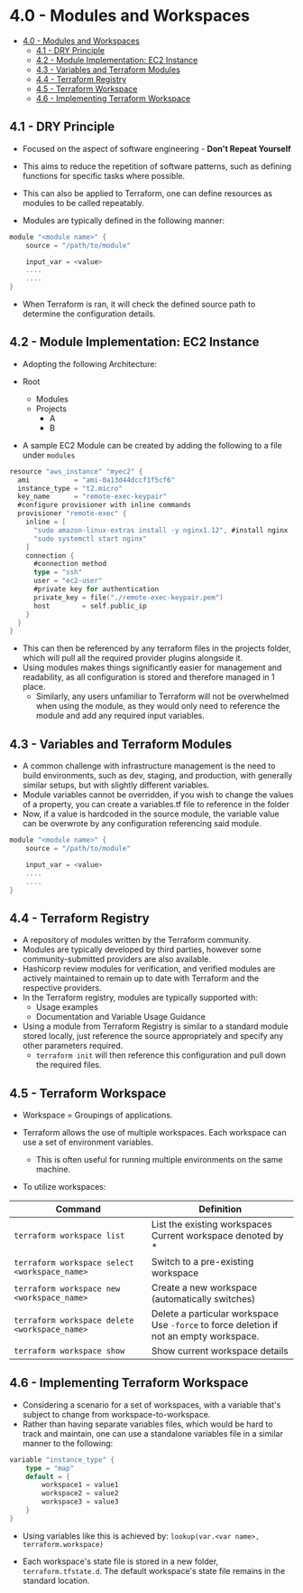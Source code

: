 # 4.0 - Modules and Workspaces

- [4.0 - Modules and Workspaces](#40---modules-and-workspaces)
  - [4.1 - DRY Principle](#41---dry-principle)
  - [4.2 - Module Implementation: EC2 Instance](#42---module-implementation-ec2-instance)
  - [4.3 - Variables and Terraform Modules](#43---variables-and-terraform-modules)
  - [4.4 - Terraform Registry](#44---terraform-registry)
  - [4.5 - Terraform Workspace](#45---terraform-workspace)
  - [4.6 - Implementing Terraform Workspace](#46---implementing-terraform-workspace)

## 4.1 - DRY Principle

- Focused on the aspect of software engineering - **Don't Repeat Yourself**
- This aims to reduce the repetition of software patterns, such as defining functions for specific tasks where possible.
- This can also be applied to Terraform, one can define resources as modules to be called repeatably.

- Modules are typically defined in the following manner:

```go
module "<module name>" {
    source = "/path/to/module"

    input_var = <value>
    ....
    ....
}
```

- When Terraform is ran, it will check the defined source path to determine the configuration details.

## 4.2 - Module Implementation: EC2 Instance

- Adopting the following Architecture:

- Root
  - Modules
  - Projects
    - A
    - B

- A sample EC2 Module can be created by adding the following to a file under `modules`

```go
resource "aws_instance" "myec2" {
  ami           = "ami-0a13d44dccf1f5cf6"
  instance_type = "t2.micro"
  key_name      = "remote-exec-keypair"
  #configure provisioner with inline commands
  provisioner "remote-exec" {
    inline = [
      "sudo amazon-linux-extras install -y nginx1.12", #install nginx
      "sudo systemctl start nginx"
    ]
    connection {
      #connection method
      type = "ssh"
      user = "ec2-user"
      #private key for authentication
      private_key = file("./remote-exec-keypair.pem")
      host        = self.public_ip
    }
  }
}
```

- This can then be referenced by any terraform files in the projects folder, which will pull all the required provider plugins alongside it.
- Using modules makes things significantly easier for management and readability, as all configuration is stored and therefore managed in 1 place.
  - Similarly, any users unfamiliar to Terraform will not be overwhelmed when using the module, as they would only need to reference the module and add any required input variables.

## 4.3 - Variables and Terraform Modules

- A common challenge with infrastructure management is the need to build environments, such as dev, staging, and production, with generally similar setups, but with slightly different variables.
- Module variables cannot be overridden, if you wish to change the values of a property, you can create a variables.tf file to reference in the folder
- Now, if a value is hardcoded in the source module, the variable value can be overwrote by any configuration referencing said module.

```go
module "<module name>" {
    source = "/path/to/module"

    input_var = <value>
    ....
    ....
}
```

## 4.4 - Terraform Registry

- A repository of modules written by the Terraform community.
- Modules are typically developed by third parties, however some community-submitted providers are also available.
- Hashicorp review modules for verification, and verified modules are actively maintained to remain up to date with Terraform and the respective providers.
- In the Terraform registry, modules are typically supported with:
  - Usage examples
  - Documentation and Variable Usage Guidance
- Using a module from Terraform Registry is similar to a standard module stored locally, just reference the source appropriately and specify any other parameters required.
  - `terraform init` will then reference this configuration and pull down the required files.

## 4.5 - Terraform Workspace

- Workspace = Groupings of applications.
- Terraform allows the use of multiple workspaces. Each workspace can use a set of environment variables.
  - This is often useful for running multiple environments on the same machine.

- To utilize workspaces:

| Command                                       | Definition                                                                                   |
| --------------------------------------------- | -------------------------------------------------------------------------------------------- |
| `terraform workspace list`                    | List the existing workspaces <br> Current workspace denoted by *                             |
| `terraform workspace select <workspace_name>` | Switch to a pre-existing workspace                                                           |
| `terraform workspace new <workspace_name>`    | Create a new workspace (automatically switches)                                              |
| `terraform workspace delete <workspace_name>` | Delete a particular workspace <br> Use `-force` to force deletion if not an empty workspace. |
| `terraform workspace show`                    | Show current workspace details                                                               |

## 4.6 - Implementing Terraform Workspace

- Considering a scenario for a set of workspaces, with a variable that's subject to change from workspace-to-workspace.
- Rather than having separate variables files, which would be hard to track and maintain, one can use a standalone variables file in a similar manner to the following:

```go
variable "instance_type" {
    type = "map"
    default = {
        workspace1 = value1
        workspace2 = value2
        workspace3 = value3
    }
}
```

- Using variables like this is achieved by: `lookup(var.<var name>, terraform.workspace)`

- Each workspace's state file is stored in a new folder, `terraform.tfstate.d`. The default workspace's state file remains in the standard location.
